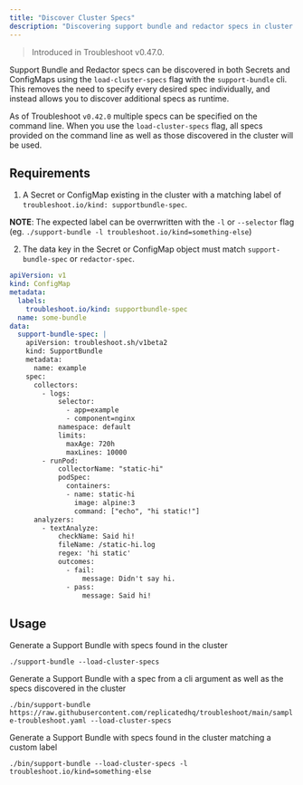 ```yaml
---
title: "Discover Cluster Specs"
description: "Discovering support bundle and redactor specs in cluster secrets and configmaps"
---
```


> Introduced in Troubleshoot v0.47.0.

Support Bundle and Redactor specs can be discovered in both Secrets and ConfigMaps using the `load-cluster-specs` flag with the `support-bundle` cli. This removes the need to specify every desired spec individually, and instead allows you to discover additional specs as runtime.

As of Troubleshoot `v0.42.0` multiple specs can be specified on the command line. When you use the `load-cluster-specs` flag, all specs provided on the command line as well as those discovered in the cluster will be used.

## Requirements

1. A Secret or ConfigMap existing in the cluster with a matching label of `troubleshoot.io/kind: supportbundle-spec`.

**NOTE**: The expected label can be overrwritten with the `-l` or `--selector` flag (eg. `./support-bundle -l troubleshoot.io/kind=something-else`)

2. The data key in the Secret or ConfigMap object must match `support-bundle-spec` or `redactor-spec`.

```yaml
apiVersion: v1
kind: ConfigMap
metadata:
  labels:
    troubleshoot.io/kind: supportbundle-spec
  name: some-bundle
data:
  support-bundle-spec: |
    apiVersion: troubleshoot.sh/v1beta2
    kind: SupportBundle
    metadata:
      name: example
    spec:
      collectors:
        - logs:
            selector:
              - app=example
              - component=nginx
            namespace: default
            limits:
              maxAge: 720h
              maxLines: 10000
        - runPod:
            collectorName: "static-hi"
            podSpec:
              containers:
              - name: static-hi
                image: alpine:3
                command: ["echo", "hi static!"]
      analyzers:
        - textAnalyze:
            checkName: Said hi!
            fileName: /static-hi.log
            regex: 'hi static'
            outcomes:
              - fail:
                  message: Didn't say hi.
              - pass:
                  message: Said hi!
```

## Usage

Generate a Support Bundle with specs found in the cluster

`./support-bundle --load-cluster-specs`

Generate a Support Bundle with a spec from a cli argument as well as the specs discovered in the cluster

`./bin/support-bundle https://raw.githubusercontent.com/replicatedhq/troubleshoot/main/sample-troubleshoot.yaml --load-cluster-specs`

Generate a Support Bundle with specs found in the cluster matching a custom label

`./bin/support-bundle --load-cluster-specs -l troubleshoot.io/kind=something-else`
